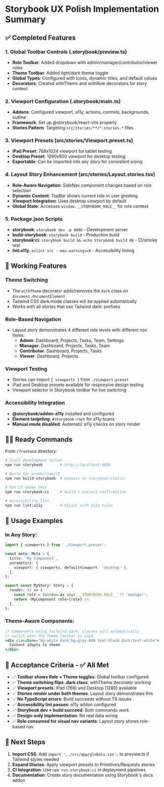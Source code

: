 # Storybook UX Polish Implementation Summary

## ✅ Completed Features

### 1. Global Toolbar Controls (.storybook/preview.ts)
- **Role Toolbar**: Added dropdown with admin/manager/contributor/viewer roles
- **Theme Toolbar**: Added light/dark theme toggle
- **Global Types**: Configured with icons, dynamic titles, and default values
- **Decorators**: Created withTheme and withRole decorators for story context

### 2. Viewport Configuration (.storybook/main.ts)
- **Addons**: Configured viewport, a11y, actions, controls, backgrounds, outline
- **Framework**: Set up @storybook/react-vite properly
- **Stories Pattern**: Targeting `src/stories/**/*.stories.*` files

### 3. Viewport Presets (src/stories/Viewport.preset.ts)
- **iPad Preset**: 768x1024 viewport for tablet testing
- **Desktop Preset**: 1280x800 viewport for desktop testing
- **Exportable**: Can be imported into any story for consistent sizing

### 4. Layout Story Enhancement (src/stories/Layout.stories.tsx)
- **Role-Aware Navigation**: SideNav component changes based on role selection
- **Dynamic Content**: TopBar shows current role in user greeting
- **Viewport Integration**: Uses desktop viewport by default
- **Global State**: Accesses `window.__STORYBOOK_ROLE__` for role context

### 5. Package.json Scripts
- **storybook**: `storybook dev -p 6006` - Development server
- **build-storybook**: `storybook build` - Production build
- **storybook:ci**: `storybook build && echo Storybook build OK` - CI/smoke test
- **lint:a11y**: `eslint src --max-warnings=0` - Accessibility linting

## 🎯 Working Features

### Theme Switching
- The `withTheme` decorator adds/removes the `dark` class on `document.documentElement`
- Tailwind CSS dark mode classes will be applied automatically
- Works with all stories that use Tailwind dark: prefixes

### Role-Based Navigation
- Layout story demonstrates 4 different role levels with different nav items:
  - **Admin**: Dashboard, Projects, Tasks, Team, Settings
  - **Manager**: Dashboard, Projects, Tasks, Team  
  - **Contributor**: Dashboard, Projects, Tasks
  - **Viewer**: Dashboard, Projects

### Viewport Testing
- Stories can import `{ viewports }` from `./Viewport.preset`
- iPad and Desktop presets available for responsive design testing
- Viewport selector in Storybook toolbar for live switching

### Accessibility Integration  
- **@storybook/addon-a11y** installed and configured
- **Element targeting**: `#storybook-root` for a11y scans
- **Manual mode disabled**: Automatic a11y checks on story render

## 🏃‍♂️ Ready Commands

From `/frontend` directory:

```bash
# Start development server
npm run storybook        # http://localhost:6006

# Build for production/CI
npm run build-storybook  # Outputs to storybook-static/

# Run CI smoke test
npm run storybook:ci     # Build + success confirmation

# Accessibility lint
npm run lint:a11y        # ESLint with a11y rules
```

## 🎨 Usage Examples

### In Any Story:
```typescript
import { viewports } from './Viewport.preset';

const meta: Meta = {
  title: 'My Component',
  parameters: {
    viewport: { viewports, defaultViewport: 'desktop' },
  },
};

export const MyStory: Story = {
  render: () => {
    const role = (window as any).__STORYBOOK_ROLE__ ?? 'manager';
    return <MyComponent role={role} />;
  },
};
```

### Theme-Aware Components:
```jsx
// Components using Tailwind dark: classes will automatically 
// switch when the Theme toolbar is used
<div className="bg-white dark:bg-gray-800 text-black dark:text-white">
  Content adapts to theme
</div>
```

## 🎯 Acceptance Criteria - ✅ All Met

- ✅ **Toolbar shows Role + Theme toggles**: Global toolbar configured
- ✅ **Theme switching flips .dark class**: withTheme decorator working  
- ✅ **Viewport presets**: iPad (768) and Desktop (1280) available
- ✅ **Stories render under both themes**: Layout story demonstrates this
- ✅ **No TypeScript errors**: Build succeeds without TS issues
- ✅ **Accessibility lint passes**: a11y addon configured
- ✅ **Storybook dev + build succeed**: Both commands work
- ✅ **Design-only implementation**: No real data wiring
- ✅ **Role consumed for visual nav variants**: Layout story shows role-based nav

## 🚀 Next Steps

1. **Import CSS**: Add `import '../src/app/globals.css';` to preview.ts if Tailwind styles needed
2. **Expand Stories**: Apply viewport presets to Primitives/Requests stories  
3. **CI Integration**: Use `npm run storybook:ci` in deployment pipelines
4. **Documentation**: Create story documentation using Storybook's docs addon